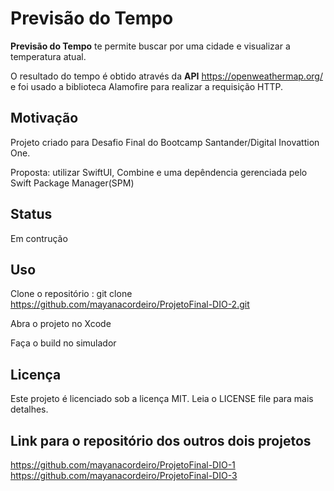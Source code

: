 # Previsão do Tempo


**Previsão do Tempo** te permite buscar por uma cidade e visualizar a temperatura atual.

O resultado do tempo é obtido através da **API** https://openweathermap.org/ e foi usado a biblioteca Alamofire para realizar a requisição HTTP. 

## Motivação

Projeto criado para Desafio Final do Bootcamp Santander/Digital Inovattion One.

Proposta: utilizar SwiftUI, Combine e uma depêndencia gerenciada pelo Swift Package Manager(SPM)

## Status

Em contrução

## Uso
Clone o repositório : git clone https://github.com/mayanacordeiro/ProjetoFinal-DIO-2.git

Abra o projeto no Xcode

Faça o build no simulador

## Licença 
Este projeto é licenciado sob a licença MIT. Leia o LICENSE file para mais detalhes.

## Link para o repositório dos outros dois projetos
https://github.com/mayanacordeiro/ProjetoFinal-DIO-1
https://github.com/mayanacordeiro/ProjetoFinal-DIO-3
